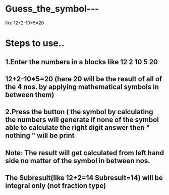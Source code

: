 # Guess_the_symbol---
like 12+2-10*5=20

# Steps to use..

## 1.Enter the numbers in a blocks like 12 2 10 5 20 
## 12+2-10*5=20 (here 20 will be the result of all of the 4 nos. by applying mathematical symbols in between them)
## 2.Press the button ( the symbol by calculating the numbers will generate if none of the symbol able to calculate the right digit answer then " nothing " will be print 

## Note: The result will get calculated from left hand side no matter of the symbol in between nos.
##        The Subresult(like 12+2=14  Subresult=14) will be integral only (not fraction type)
